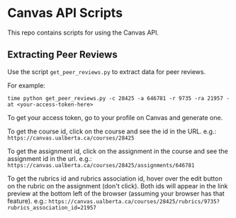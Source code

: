 # Canvas API Scripts

This repo contains scripts for using the Canvas API.

## Extracting Peer Reviews

Use the script `get_peer_reviews.py` to extract data for peer reviews.

For example:
```
time python get_peer_reviews.py -c 28425 -a 646781 -r 9735 -ra 21957 -at <your-access-token-here>
```

To get your access token, go to your profile on Canvas and generate one.

To get the course id, click on the course and see the id in the URL. e.g.: `https://canvas.ualberta.ca/courses/28425`

To get the assignment id, click on the assignment in the course and see the assignment id in the url. e.g.: `https://canvas.ualberta.ca/courses/28425/assignments/646781`

To get the rubrics id and rubrics association id, hover over the edit button on the rubric on the assignment (don't click). Both ids will appear in the link preview at the bottom left of the browser (assuming your browser has that feature). e.g.: `https://canvas.ualberta.ca/courses/28425/rubrics/9735?rubrics_association_id=21957`

